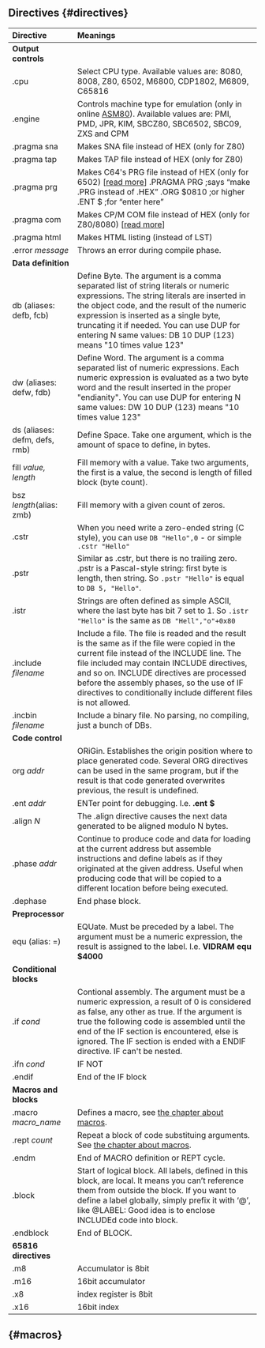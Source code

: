 ## Directives {#directives}

| Directive | Meanings |
| :--- | :--- |
|  **Output controls** |
| .cpu | Select CPU type. Available values are: 8080, 8008, Z80, 6502, M6800, CDP1802, M6809, C65816 |
| .engine | Controls machine type for emulation \(only in online [ASM80](https://www.asm80.com/)\). Available values are: PMI, PMD, JPR, KIM, SBCZ80, SBC6502, SBC09, ZXS and CPM |
| .pragma sna | Makes SNA file instead of HEX \(only for Z80\) |
| .pragma tap | Makes TAP file instead of HEX \(only for Z80\) |
| .pragma prg | Makes C64's PRG file instead of HEX \(only for 6502\) \[[read more](https://www.uelectronics.info/2015/04/10/asm80-news-cpm-c64-etc/)\]  .PRAGMA PRG ;says “make .PRG instead of .HEX” .ORG $0810 ;or higher .ENT $ ;for “enter here” |
| .pragma com | Makes CP/M COM file instead of HEX \(only for Z80/8080\) \[[read more](https://www.uelectronics.info/2015/04/10/asm80-news-cpm-c64-etc/)\] |
| .pragma html | Makes HTML listing \(instead of LST\) |
| .error _message_ | Throws an error during compile phase. |
|  **Data definition** |
| db \(aliases: defb, fcb\) | Define Byte. The argument is a comma separated list of string literals or numeric expressions. The string literals are inserted in the object code, and the result of the numeric expression is inserted as a single byte, truncating it if needed. You can use DUP for entering N same values: DB 10 DUP \(123\) means "10 times value 123" |
| dw \(aliases: defw, fdb\) | Define Word. The argument is a comma separated list of numeric expressions. Each numeric expression is evaluated as a two byte word and the result inserted in the proper "endianity". You can use DUP for entering N same values: DW 10 DUP \(123\) means "10 times value 123" |
| ds \(aliases: defm, defs, rmb\) | Define Space. Take one argument, which is the amount of space to define, in bytes. |
| fill _value, length_ | Fill memory with a value. Take two arguments, the first is a value, the second is length of filled block \(byte count\). |
| bsz _length_\(alias: zmb\) | Fill memory with a given count of zeros. |
| .cstr | When you need write a zero-ended string (C style), you can use `DB "Hello",0` - or simple `.cstr "Hello"` |
| .pstr | Similar as .cstr, but there is no trailing zero. .pstr is a Pascal-style string: first byte is length, then string. So `.pstr "Hello"` is equal to `DB 5, "Hello"`. |
| .istr | Strings are often defined as simple ASCII, where the last byte has bit 7 set to 1. So `.istr "Hello"` is the same as `DB "Hell","o"+0x80` |
| .include _filename_ | Include a file. The file is readed and the result is the same as if the file were copied in the current file instead of the INCLUDE line. The file included may contain INCLUDE directives, and so on. INCLUDE directives are processed before the assembly phases, so the use of IF directives to conditionally include different files is not allowed. |
| .incbin _filename_ | Include a binary file. No parsing, no compiling, just a bunch of DBs. |
| **Code control** |
| org _addr_ | ORiGin. Establishes the origin position where to place generated code. Several ORG directives can be used in the same program, but if the result is that code generated overwrites previous, the result is undefined. |
| .ent _addr_ | ENTer point for debugging. I.e. **.ent $** |
| .align _N_ | The .align directive causes the next data generated to be aligned modulo N bytes. |
| .phase _addr_ | Continue to produce code and data for loading at the current address but assemble instructions and define labels as if they originated at the given address. Useful when producing code that will be copied to a different location before being executed. |
| .dephase | End phase block. |
|  **Preprocessor** |
| equ \(alias: =\) | EQUate. Must be preceded by a label. The argument must be a numeric expression, the result is assigned to the label. I.e. **VIDRAM equ $4000** |
|  **Conditional blocks** |
| .if _cond_ | Contional assembly. The argument must be a numeric expression, a result of 0 is considered as false, any other as true. If the argument is true the following code is assembled until the end of the IF section is encountered, else is ignored. The IF section is ended with a ENDIF directive. IF can't be nested. |
| .ifn _cond_ | IF NOT |
| .endif | End of the IF block |
|  **Macros and blocks** |
| .macro _macro\_name_ | Defines a macro, see [the chapter about macros](/macros.md). |
| .rept _count_ | Repeat a block of code substituing arguments. See [the chapter about macros](/macros.md). |
| .endm | End of MACRO definition or REPT cycle. |
| .block | Start of logical block. All labels, defined in this block, are local. It means you can’t reference them from outside the block. If you want to define a label globally, simply prefix it with ‘@’, like @LABEL: Good idea is to enclose INCLUDEd code into block. |
| .endblock | End of BLOCK. |
| **65816 directives** |
| .m8 | Accumulator is 8bit |
| .m16 | 16bit accumulator |
| .x8 | index register is 8bit |
| .x16 | 16bit index |

##  {#macros}



